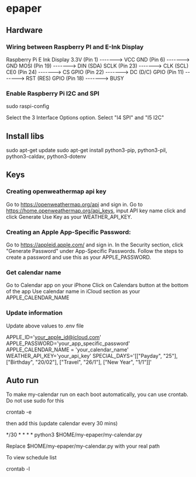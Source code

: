 # epaper

## Hardware

### Wiring between Raspberry PI and E-Ink Display

Raspberry Pi                    E Ink Display
3.3V (Pin 1)       ------->     VCC
GND  (Pin 6)       ------->     GND
MOSI (Pin 19)      ------->     DIN (SDA)
SCLK (Pin 23)      ------->     CLK (SCL)
CE0  (Pin 24)      ------->     CS
GPIO (Pin 22)      ------->     DC  (D/C)
GPIO (Pin 11)      ------->     RST (RES)
GPIO (Pin 18)      ------->     BUSY

### Enable Raspberry Pi I2C and SPI

sudo raspi-config

Select the 3 Interface Options option.
Select "I4 SPI" and "I5 I2C"

## Install libs

sudo apt-get update
sudo apt-get install python3-pip, python3-pil, python3-caldav, python3-dotenv

## Keys

### Creating openweathermap api key

Go to https://openweathermap.org/api and sign in.
Go to https://home.openweathermap.org/api_keys, input API key name click and click Generate
Use Key as your WEATHER_API_KEY.

### Creating an Apple App-Specific Password:

Go to https://appleid.apple.com/ and sign in.
In the Security section, click "Generate Password" under App-Specific Passwords.
Follow the steps to create a password and use this as your APPLE_PASSWORD.

### Get calendar name

Go to Calendar app on your iPhone
Click on Calendars button at the bottom of the app
Use calendar name in iCloud section as your APPLE_CALENDAR_NAME

### Update information

Update above values to .env file

APPLE_ID='your_apple_id@icloud.com'
APPLE_PASSWORD='your_app_specific_password'
APPLE_CALENDAR_NAME = 'your_calendar_name'
WEATHER_API_KEY='your_api_key'
SPECIAL_DAYS='[["Payday", "25"], ["Birthday", "20/02"], ["Travel", "26/1"], ["New Year", "1/1"]]'

## Auto run

To make my-calendar run on each boot automatically, you can use crontab. Do not use sudo for this

crontab -e

then add this (update calendar every 30 mins)

*/30 * * * * python3 $HOME/my-epaper/my-calendar.py

Replace $HOME/my-epaper/my-calendar.py with your real path

To view schedule list

crontab -l